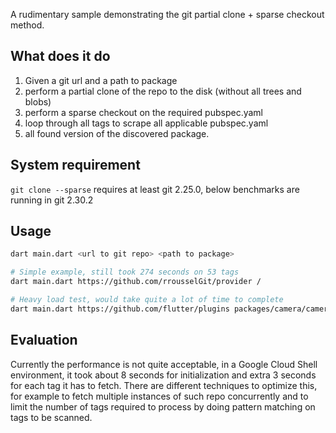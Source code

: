 A rudimentary sample demonstrating the git partial clone + sparse checkout method.

## What does it do

1. Given a git url and a path to package
2. perform a partial clone of the repo to the disk (without all trees and blobs)
3. perform a sparse checkout on the required pubspec.yaml
4. loop through all tags to scrape all applicable pubspec.yaml
5. all found version of the discovered package.

## System requirement

`git clone --sparse` requires at least git 2.25.0, below benchmarks are running in git 2.30.2

## Usage

```bash
dart main.dart <url to git repo> <path to package>
```

```bash
# Simple example, still took 274 seconds on 53 tags
dart main.dart https://github.com/rrousselGit/provider /

# Heavy load test, would take quite a lot of time to complete
dart main.dart https://github.com/flutter/plugins packages/camera/camera
```

## Evaluation

Currently the performance is not quite acceptable, in a Google Cloud Shell environment, it took about 8 seconds for
initialization and extra 3 seconds for each tag it has to fetch. There are different techniques to optimize this, for
example to fetch multiple instances of such repo concurrently and to limit the number of tags required to process by
doing pattern matching on tags to be scanned.
